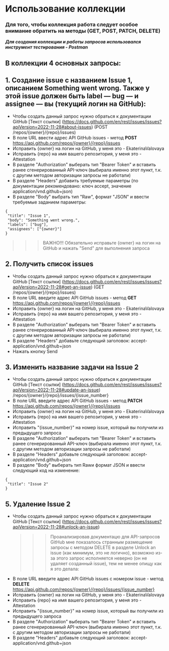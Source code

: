 # Использование коллекции
### Для того, чтобы коллекция работа следует особое внимание обратить на методы (GET, POST, PATCH, DELETE)
***Для создания коллекции и работы запросов использовался инструмент тестирования - Postman***

## В коллекции 4 основных запросы:
## 1. Создание issue с названием Issue 1, описанием Something went wrong. Также у этой issue должен быть label — bug — и assignee — вы (текущий логин на GitHub):
   - Чтобы создать данный запрос нужно обраться к документации GitHub [Текст ссылки] (https://docs.github.com/en/rest/issues/issues?apiVersion=2022-11-28#about-issues) (POST /repos/{owner}/{repo}/issues)
   - В поле URL ввести адрес API GitHub issues - метод **POST** https://api.github.com/repos/{owner}/{repo}/issues
   - Исправить {owner} на логин на GitHub, у меня это - EkaterinaValovaya
   - Исправить {repo} на имя вашего репозитория, у меня это - Attestation
   - В разделе "Authorization" выберать тип "Bearer Token" и вставить ранее сгенерированный API-ключ (выбирала именно этот пункт, т.к. с другим методом авторизации запросы не работали)
   - В разделе "Headers" добавить требуемые параметры (по документации рекомендовано: ключ accept, значение application/vnd.github+json)
   - В разделе "Body" выбрать тип "Raw", формат "JSON" и ввести требуемые заданием параметры:

```
{
 "title": "Issue 1",
 "body": "Something went wrong.",
 "labels": ["bug"],
 "assignees": ["{owner}"]
}
```
>>> ВАЖНО!!! Обязательно исправьте {owner} на логин на GitHub и нажать "Send" для выполнения запроса
  
## 2. Получить список issues 
- Чтобы создать данный запрос нужно обраться к документации GitHub [Текст ссылки] (https://docs.github.com/en/rest/issues/issues?apiVersion=2022-11-28#get-an-issue) (GET /repos/{owner}/{repo}/issues)
- В поле URL введите адрес API GitHub issues - метод **GET** https://api.github.com/repos/{owner}/{repo}/issues
- Исправить {owner} на логин на GitHub, у меня это - EkaterinaValovaya
- Исправить {repo} на имя вашего репозитория, у меня это - Attestation
- В разделе "Authorization" выберать тип "Bearer Token" и вставить ранее сгенерированный API-ключ (выбирала именно этот пункт, т.к. с другим методом авторизации запросы не работали)
- В разделе "Headers" добавьте следующий заголовок: accept-application/vnd.github+json
- Нажать кнопку Send
  
## 3. Изменить название задачи на Issue 2
- Чтобы создать данный запрос нужно обраться к документации GitHub [Текст ссылки] (https://docs.github.com/en/rest/issues/issues?apiVersion=2022-11-28#update-an-issue) /repos/{owner}/{repo}/issues/{issue_number}
- В поле URL введите адрес API GitHub issues - метод **PATCH**  https://api.github.com/repos/{owner}/{repo}/issues
- Исправить {owner} на логин на GitHub, у меня это - EkaterinaValovaya
- Исправить {repo} на имя вашего репозитория, у меня это - Attestation
- Исправить "{issue_number}" на номер issue, который вы получили из предыдущего запроса
- В разделе "Authorization" выберать тип "Bearer Token" и вставить ранее сгенерированный API-ключ (выбирала именно этот пункт, т.к. с другим методом авторизации запросы не работали)
- В разделе "Headers" добавьте следующий заголовок: accept-application/vnd.github+json
- В разделе "Body" выберать тип Rawи формат JSON и ввести следующий код на изменение:
```
{
 "title": "Issue 2"
}
```
## 5. Удаление Issue 2
- Чтобы создать данный запрос нужно обраться к документации GitHub [Текст ссылки] (https://docs.github.com/en/rest/issues/issues?apiVersion=2022-11-28#unlock-an-issue)
  >>> Проанализировав документацю для API-запросов GitHub мне показалось странным размещение запросы с методом DELETE в разделе Unlock an issue (как минимум, это не логично), возможно из-за этого запрос исполняется неверно (он не удаляет созданный issue), тем не менее опищу как я это делала:
- В поле URL введите адрес API GitHub issues с номером issue - метод **DELETE** https://api.github.com/repos/{owner}/{repo}/issues/{issue_number}
- Исправить {owner} на логин на GitHub, у меня это - EkaterinaValovaya
- Исправить {repo} на имя вашего репозитория, у меня это - Attestation
- Исправить "{issue_number}" на номер issue, который вы получили из предыдущего запроса
- В разделе "Authorization" выберать тип "Bearer Token" и вставить ранее сгенерированный API-ключ (выбирала именно этот пункт, т.к. с другим методом авторизации запросы не работали)
- В разделе "Headers" добавьте следующий заголовок: accept-application/vnd.github+json
  
